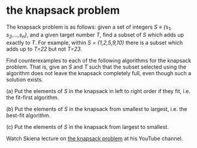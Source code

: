 # the knapsack problem

The knapsack problem is as follows: given a set of integers _S ≡ {s<sub>1</sub>, s<sub>2</sub>,...,s<sub>n</sub>}_, and a given target number _T_, find a subset of _S_ which adds up exactly to _T_. For example, within _S = {1,2,5,9,10}_ there is a subset which adds up to _T=22_ but not _T=23_.

Find counterexamples to each of the following algorithms for the knapsack problem. That is, give an _S_ and _T_ such that the subset selected using the algorithm does not leave the knapsack completely full, even though such a solution exists.

(a) Put the elements of _S_ in the knapsack in left to right order if they fit, i.e. the fit-first algorithm.

(b) Put the elements of _S_ in the knapsack from smallest to largest, i.e. the best-fit algorithm.

(c) Put the elements of _S_ in the knapsack from largest to smallest.

Watch Skiena lecture on [the knapsack problem](https://youtu.be/Cj73t5DGDWM?list=PLOtl7M3yp-DX32N0fVIyvn7ipWKNGmwpp&t=336) at his YouTube channel.